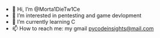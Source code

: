 - 👋 Hi, I’m @Morta1DieTw1Ce
- 👀 I’m interested in pentesting and game devlopment
- 🌱 I’m currently learning C
- 📫 How to reach me: my gmail pycodeinsights@mail.com

<!---
Morta1DieTw1Ce/Morta1DieTw1Ce is a ✨ special ✨ repository because its `README.md` (this file) appears on your GitHub profile.
You can click the Preview link to take a look at your changes.
--->
